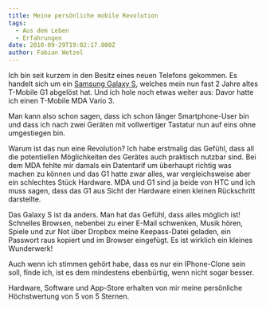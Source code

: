 ```yaml
---
title: Meine persönliche mobile Revolution
tags:
  - Aus dem Leben
  - Erfahrungen
date: 2010-09-29T19:02:17.000Z
author: Fabian Wetzel
---
```


Ich bin seit kurzem in den Besitz eines neuen Telefons gekommen. Es handelt sich um ein [Samsung Galaxy S](http://www.amazon.de/gp/product/B003NCX6ZS?ie=UTF8&amp;tag=fabsenetfabse-21&amp;linkCode=as2&amp;camp=1638&amp;creative=19454&amp;creativeASIN=B003NCX6ZS), welches mein nun fast 2 Jahre altes T-Mobile G1 abgelöst hat. Und ich hole noch etwas weiter aus: Davor hatte ich einen T-Mobile MDA Vario 3.

Man kann also schon sagen, dass ich schon länger Smartphone-User bin und dass ich nach zwei Geräten mit vollwertiger Tastatur nun auf eins ohne umgestiegen bin.

Warum ist das nun eine Revolution? Ich habe erstmalig das Gefühl, dass all die potentiellen Möglichkeiten des Gerätes auch praktisch nutzbar sind. Bei dem MDA fehlte mir damals ein Datentarif um überhaupt richtig was machen zu können und das G1 hatte zwar alles, war vergleichsweise aber ein schlechtes Stück Hardware. MDA und G1 sind ja beide von HTC und ich muss sagen, dass das G1 aus Sicht der Hardware einen kleinen Rückschritt darstellte.

Das Galaxy S ist da anders. Man hat das Gefühl, dass alles möglich ist! Schnelles Browsen, nebenbei zu einer E-Mail schwenken, Musik hören, Spiele und zur Not über Dropbox meine Keepass-Datei geladen, ein Passwort raus kopiert und im Browser eingefügt. Es ist wirklich ein kleines Wunderwerk!

Auch wenn ich stimmen gehört habe, dass es nur ein IPhone-Clone sein soll, finde ich, ist es dem mindestens ebenbürtig, wenn nicht sogar besser.

Hardware, Software und App-Store erhalten von mir meine persönliche Höchstwertung von 5 von 5 Sternen.


